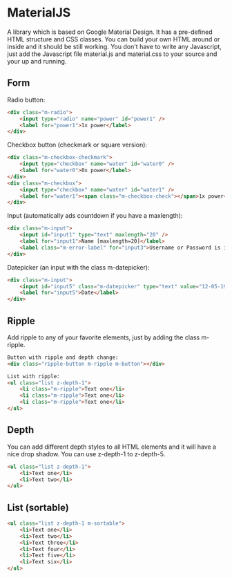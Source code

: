 # MaterialJS

A library which is based on Google Material Design. It has a pre-defined HTML structure and CSS classes. You can build your own HTML around or inside and it should be still working. You don't have to write any Javascript, just add the Javascript file material.js and material.css to your source and your up and running.

## Form
Radio button:

```html
<div class="m-radio">
    <input type="radio" name="power" id="power1" />
    <label for="power1">1x power</label>
</div>
```

Checkbox button (checkmark or square version):

```html
<div class="m-checkbox-checkmark">
    <input type="checkbox" name="water" id="water0" />
    <label for="water0">0x power</label>
</div>
<div class="m-checkbox">
    <input type="checkbox" name="water" id="water1" />
    <label for="water1"><span class="m-checkbox-check"></span>1x power</label>
</div>
```

Input (automatically ads countdown if you have a maxlength):

```html
<div class="m-input">
    <input id="input1" type="text" maxlength="20" />
    <label for="input1">Name [maxlength=20]</label>
    <label class="m-error-label" for="input3">Username or Password is incorrect.</label>
</div>
```

Datepicker (an input with the class m-datepicker):

```html
<div class="m-input">
    <input id="input5" class="m-datepicker" type="text" value="12-05-1989" />
    <label for="input5">Date</label>
</div>
```

## Ripple

Add ripple to any of your favorite elements, just by adding the class m-ripple.

```html
Button with ripple and depth change:
<div class="ripple-button m-ripple m-button"></div>

List with ripple:
<ul class="list z-depth-1">
    <li class="m-ripple">Text one</li>
    <li class="m-ripple">Text one</li>
    <li class="m-ripple">Text one</li>
</ul>
```


## Depth

You can add different depth styles to all HTML elements and it will have a nice drop shadow. You can use z-depth-1 to z-depth-5.

```html
<ul class="list z-depth-1">
    <li>Text one</li>
    <li>Text two</li>
</ul>
```

## List (sortable)

```html
<ul class="list z-depth-1 m-sortable">
    <li>Text one</li>
    <li>Text two</li>
    <li>Text three</li>
    <li>Text four</li>
    <li>Text five</li>
    <li>Text six</li>
</ul>
```